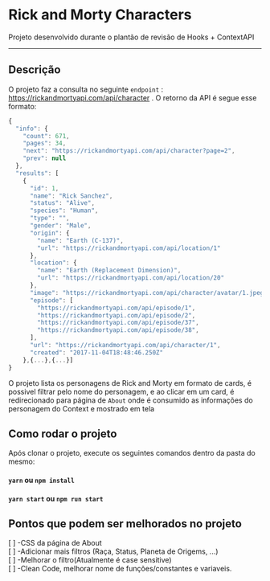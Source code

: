 # Rick and Morty Characters

Projeto desenvolvido durante o plantão de revisão de Hooks + ContextAPI

***
## Descrição

O projeto faz a consulta no seguinte `endpoint` : https://rickandmortyapi.com/api/character .
O retorno da API é segue esse formato: 
```javascript
{
  "info": {
    "count": 671,
    "pages": 34,
    "next": "https://rickandmortyapi.com/api/character?page=2",
    "prev": null
  },
  "results": [
    {
      "id": 1,
      "name": "Rick Sanchez",
      "status": "Alive",
      "species": "Human",
      "type": "",
      "gender": "Male",
      "origin": {
        "name": "Earth (C-137)",
        "url": "https://rickandmortyapi.com/api/location/1"
      },
      "location": {
        "name": "Earth (Replacement Dimension)",
        "url": "https://rickandmortyapi.com/api/location/20"
      },
      "image": "https://rickandmortyapi.com/api/character/avatar/1.jpeg",
      "episode": [
        "https://rickandmortyapi.com/api/episode/1",
        "https://rickandmortyapi.com/api/episode/2",
        "https://rickandmortyapi.com/api/episode/37",
        "https://rickandmortyapi.com/api/episode/38",    
      ],
      "url": "https://rickandmortyapi.com/api/character/1",
      "created": "2017-11-04T18:48:46.250Z"
    },{...},{...}]
}
```

O projeto lista os personagens de Rick and Morty em formato de cards, é possivel filtrar pelo nome do personagem, e ao clicar em um card, é redirecionado para página de `About` onde é consumido as informações do personagem do Context e mostrado em tela 


## Como rodar o projeto

Após clonar o projeto, execute os seguintes comandos dentro da pasta do mesmo:

#### `yarn` ou `npm install`
#### `yarn start` ou `npm run start`


## Pontos que podem ser melhorados no projeto
[ ] -CSS da página de About  
[ ] -Adicionar mais filtros (Raça, Status, Planeta de Origems, ...)  
[ ] -Melhorar o filtro(Atualmente é case sensitive)  
[ ] -Clean Code, melhorar nome de funções/constantes e variaveis.  
